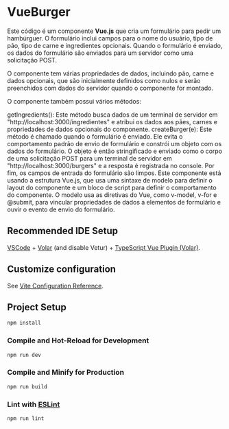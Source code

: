 # VueBurger

Este código é um componente **Vue.js** que cria um formulário para pedir um hambúrguer. O formulário inclui campos para o nome do usuário, tipo de pão, tipo de carne e ingredientes opcionais. Quando o formulário é enviado, os dados do formulário são enviados para um servidor como uma solicitação POST.

O componente tem várias propriedades de dados, incluindo pão, carne e dados opcionais, que são inicialmente definidos como nulos e serão preenchidos com dados do servidor quando o componente for montado.

O componente também possui vários métodos:

getIngredients(): Este método busca dados de um terminal de servidor em "http://localhost:3000/ingredientes" e atribui os dados aos pães, carnes e propriedades de dados opcionais do componente.
createBurger(e): Este método é chamado quando o formulário é enviado. Ele evita o comportamento padrão de envio de formulário e constrói um objeto com os dados do formulário. O objeto é então stringificado e enviado como o corpo de uma solicitação POST para um terminal de servidor em "http://localhost:3000/burgers" e a resposta é registrada no console. Por fim, os campos de entrada do formulário são limpos.
Este componente está usando a estrutura Vue.js, que usa uma sintaxe de modelo para definir o layout do componente e um bloco de script para definir o comportamento do componente. O modelo usa as diretivas do Vue, como v-model, v-for e @submit, para vincular propriedades de dados a elementos de formulário e ouvir o evento de envio do formulário.

## Recommended IDE Setup

[VSCode](https://code.visualstudio.com/) + [Volar](https://marketplace.visualstudio.com/items?itemName=Vue.volar) (and disable Vetur) + [TypeScript Vue Plugin (Volar)](https://marketplace.visualstudio.com/items?itemName=Vue.vscode-typescript-vue-plugin).

## Customize configuration

See [Vite Configuration Reference](https://vitejs.dev/config/).

## Project Setup

```sh
npm install
```

### Compile and Hot-Reload for Development

```sh
npm run dev
```

### Compile and Minify for Production

```sh
npm run build
```

### Lint with [ESLint](https://eslint.org/)

```sh
npm run lint
```
